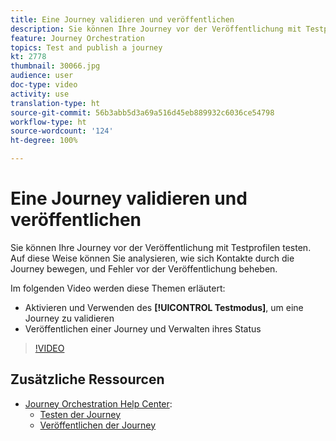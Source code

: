 ```yaml
---
title: Eine Journey validieren und veröffentlichen
description: Sie können Ihre Journey vor der Veröffentlichung mit Testprofilen testen. Auf diese Weise können Sie analysieren, wie sich Kontakte in der Journey bewegen, und Fehler vor der Veröffentlichung beheben.
feature: Journey Orchestration
topics: Test and publish a journey
kt: 2778
thumbnail: 30066.jpg
audience: user
doc-type: video
activity: use
translation-type: ht
source-git-commit: 56b3abb5d3a69a516d45eb889932c6036ce54798
workflow-type: ht
source-wordcount: '124'
ht-degree: 100%

---
```



# Eine Journey validieren und veröffentlichen

Sie können Ihre Journey vor der Veröffentlichung mit Testprofilen testen. Auf diese Weise können Sie analysieren, wie sich Kontakte durch die Journey bewegen, und Fehler vor der Veröffentlichung beheben.

Im folgenden Video werden diese Themen erläutert:

* Aktivieren und Verwenden des **[!UICONTROL Testmodus]**, um eine Journey zu validieren
* Veröffentlichen einer Journey und Verwalten ihres Status

>[!VIDEO](https://video.tv.adobe.com/v/30066?quality=12&captions=ger)

## Zusätzliche Ressourcen

* [Journey Orchestration Help Center](https://docs.adobe.com/content/help/de-DE/journeys/using/journey-orchestration-home.html):
   * [Testen der Journey](https://docs.adobe.com/content/help/de-DE/journeys/using/building-journeys/journeytesting.html)
   * [Veröffentlichen der Journey](https://docs.adobe.com/content/help/de-DE/journeys/using/building-journeys/journeypublication.html)
